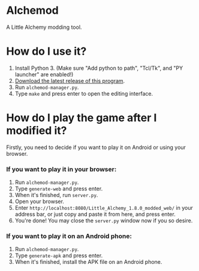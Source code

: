 # Alchemod
A Little Alchemy modding tool.

# How do I use it?
1. Install Python 3. (Make sure "Add python to path", "Tcl/Tk", and "PY launcher" are enabled!)
2. [Download the latest release of this program](https://github.com/CenTdemeern1/Alchemod/releases).
3. Run `alchemod-manager.py`.
4. Type `make` and press enter to open the editing interface.

# How do I play the game after I modified it?
Firstly, you need to decide if you want to play it on Android or using your browser.
### If you want to play it in your browser:
1. Run `alchemod-manager.py`.
2. Type `generate-web` and press enter.
3. When it's finished, run `server.py`.
4. Open your browser.
5. Enter `http://localhost:8080/Little_Alchemy_1.8.0_modded_web/` in your address bar, or just copy and paste it from here, and press enter.
6. You're done! You may close the `server.py` window now if you so desire.
### If you want to play it on an Android phone:
1. Run `alchemod-manager.py`.
2. Type `generate-apk` and press enter.
3. When it's finished, install the APK file on an Android phone.
